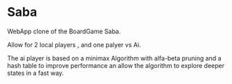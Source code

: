 # Saba
WebApp clone of the BoardGame Saba.


Allow for 2 local players , and one palyer vs Ai. 

The ai player is based on a minimax Algorithm with alfa-beta pruning and a hash table to improve performance
an allow the algorithm to explore deeper states in a fast way.
